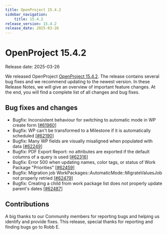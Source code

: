 ```yaml
---
title: OpenProject 15.4.2
sidebar_navigation:
    title: 15.4.2
release_version: 15.4.2
release_date: 2025-03-26
---
```


# OpenProject 15.4.2

Release date: 2025-03-26

We released OpenProject [OpenProject 15.4.2](https://community.openproject.org/versions/2184).
The release contains several bug fixes and we recommend updating to the newest version.
In these Release Notes, we will give an overview of important feature changes.
At the end, you will find a complete list of all changes and bug fixes.

<!--more-->

## Bug fixes and changes

<!-- Warning: Anything within the below lines will be automatically removed by the release script -->
<!-- BEGIN AUTOMATED SECTION -->

- Bugfix: Inconsistent behaviour for switching to automatic mode in WP create form \[[#61960](https://community.openproject.org/wp/61960)\]
- Bugfix: WP can&#39;t be transformed to a Milestone if it is automatically scheduled \[[#62190](https://community.openproject.org/wp/62190)\]
- Bugfix: Many WP fields are visually misaligned when populated with data \[[#62249](https://community.openproject.org/wp/62249)\]
- Bugfix: PDF Export Report: no attributes are exported if the default columns of a query is used \[[#62316](https://community.openproject.org/wp/62316)\]
- Bugfix: Error 500 when updating names, color tags, or status of Work Package &quot;Priorities&quot; \[[#62459](https://community.openproject.org/wp/62459)\]
- Bugfix: Migration job WorkPackages::AutomaticMode::MigrateValuesJob not properly retried \[[#62479](https://community.openproject.org/wp/62479)\]
- Bugfix: Creating a child from work package list does not properly update parent&#39;s dates \[[#62487](https://community.openproject.org/wp/62487)\]

<!-- END AUTOMATED SECTION -->
<!-- Warning: Anything above this line will be automatically removed by the release script -->

## Contributions

A big thanks to our Community members for reporting bugs and helping us identify and provide fixes.
This release, special thanks for reporting and finding bugs go to Robb E.
